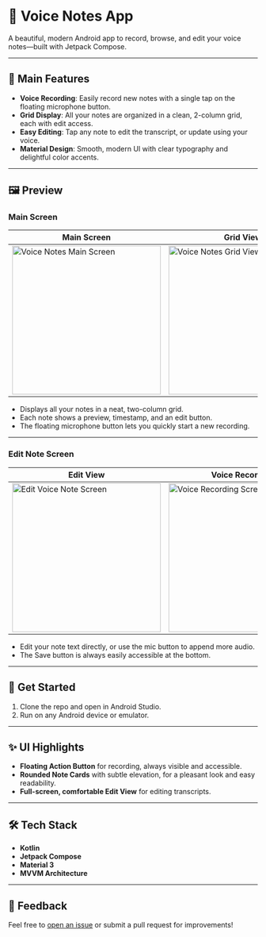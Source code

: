 # 📱 Voice Notes App
A beautiful, modern Android app to record, browse, and edit your voice notes—built with Jetpack Compose.

---

## 📱 Main Features
- **Voice Recording**: Easily record new notes with a single tap on the floating microphone button.
- **Grid Display**: All your notes are organized in a clean, 2-column grid, each with edit access.
- **Easy Editing**: Tap any note to edit the transcript, or update using your voice.
- **Material Design**: Smooth, modern UI with clear typography and delightful color accents.

---

## 🖼️ Preview

### Main Screen

| Main Screen | Grid View |
|-------------|-----------|
| <img src="https://github.com/user-attachments/assets/4485044c-3cd2-4703-b0f1-3a96eb8b910c" alt="Voice Notes Main Screen" width="300" /> | <img src="https://github.com/user-attachments/assets/04d81faf-6b61-478d-8473-622ff9538de8" alt="Voice Notes Grid View" width="300" /> |

- Displays all your notes in a neat, two-column grid.
- Each note shows a preview, timestamp, and an edit button.
- The floating microphone button lets you quickly start a new recording.

---

### Edit Note Screen

| Edit View | Voice Recording |
|-----------|-----------------|
| <img src="https://github.com/user-attachments/assets/06e81681-36f1-4122-aa2b-e3b12cb80950" alt="Edit Voice Note Screen" width="300" /> | <img src="https://github.com/user-attachments/assets/e78013c2-d0f9-4a07-8cfb-093fdb9a2ff7" alt="Voice Recording Screen" width="300" /> |

- Edit your note text directly, or use the mic button to append more audio.
- The Save button is always easily accessible at the bottom.

---

## 🚀 Get Started
1. Clone the repo and open in Android Studio.
2. Run on any Android device or emulator.

---

## ✨ UI Highlights
- **Floating Action Button** for recording, always visible and accessible.
- **Rounded Note Cards** with subtle elevation, for a pleasant look and easy readability.
- **Full-screen, comfortable Edit View** for editing transcripts.

---

## 🛠️ Tech Stack
- **Kotlin**
- **Jetpack Compose**
- **Material 3**
- **MVVM Architecture**

---

## 📣 Feedback
Feel free to [open an issue](https://github.com/pawarbhushan08/VoiceNotesApp/issues) or submit a pull request for improvements!
